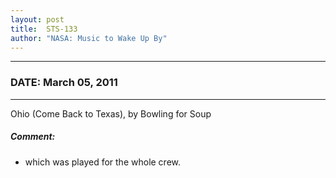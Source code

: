 ```yaml
---
layout: post
title:  STS-133
author: "NASA: Music to Wake Up By"
---
```


----
### DATE: March 05, 2011
----
Ohio (Come Back to Texas), by Bowling for Soup

##### Comment:
* which was played for the whole crew.
